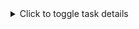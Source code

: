 <details>
<summary>Click to toggle task details</summary>


### Problem Statement: Write a program to build a simple Teachers Management System using Python which can perform the following operations:

- Add
- List
- Search
- Delete
- Update
- give_raise
- list_number_of_classes_given
- month_salary
- add_new_class

----
## NOTES
- The task **must** be done using OOP
- The class name must be "Teacher"
- Each Teacher must have:
  - name: str
  - age: int
  - houre_rate: float
  - number_of_classes_given: list[date]
  - english_teacher: bool
  - math_teacher: bool
- we can add new Teacher
- we can List all Teacher 
- we can Search Teacher by only name or english_teacher  or math_teacher
- we can Delete a Teacher
- we can update a Teacher data
- we can give a all english or math teachers a bounce
- we can check how many class a certain teacher give
- we can check what is the salery a certain teacher will get


</details>
